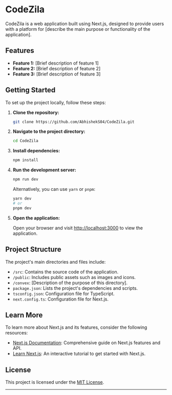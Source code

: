 # CodeZila

CodeZila is a web application built using Next.js, designed to provide users with a platform for [describe the main purpose or functionality of the application].

## Features

- **Feature 1:** [Brief description of feature 1]
- **Feature 2:** [Brief description of feature 2]
- **Feature 3:** [Brief description of feature 3]

## Getting Started

To set up the project locally, follow these steps:

1. **Clone the repository:**

   ```bash
   git clone https://github.com/AbhishekS04/CodeZila.git
   ```


2. **Navigate to the project directory:**

   ```bash
   cd CodeZila
   ```


3. **Install dependencies:**

   ```bash
   npm install
   ```


4. **Run the development server:**

   ```bash
   npm run dev
   ```


   Alternatively, you can use `yarn` or `pnpm`:

   ```bash
   yarn dev
   # or
   pnpm dev
   ```


5. **Open the application:**

   Open your browser and visit [http://localhost:3000](http://localhost:3000) to view the application.

## Project Structure

The project's main directories and files include:

- `/src`: Contains the source code of the application.
- `/public`: Includes public assets such as images and icons.
- `/convex`: [Description of the purpose of this directory].
- `package.json`: Lists the project's dependencies and scripts.
- `tsconfig.json`: Configuration file for TypeScript.
- `next.config.ts`: Configuration file for Next.js.

## Learn More

To learn more about Next.js and its features, consider the following resources:

- [Next.js Documentation](https://nextjs.org/docs): Comprehensive guide on Next.js features and API.
- [Learn Next.js](https://nextjs.org/learn): An interactive tutorial to get started with Next.js.

## License

This project is licensed under the [MIT License](LICENSE).

---

 